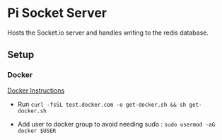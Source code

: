 # Pi Socket Server

Hosts the Socket.io server and handles writing to the redis database.

## Setup

### Docker

[Docker Instructions](https://www.docker.com/blog/getting-started-with-docker-for-arm-on-linux/)

- Run `curl -fsSL test.docker.com -o get-docker.sh && sh get-docker.sh`

- Add user to docker group to avoid needing sudo : `sudo usermod -aG docker $USER`

